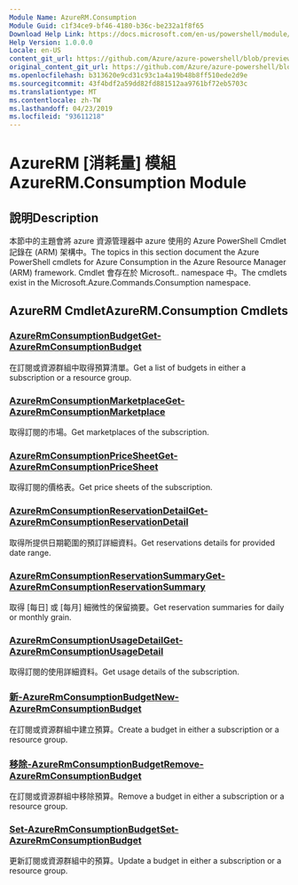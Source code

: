 ```yaml
---
Module Name: AzureRM.Consumption
Module Guid: c1f34ce9-bf46-4180-b36c-be232a1f8f65
Download Help Link: https://docs.microsoft.com/en-us/powershell/module/azurerm.consumption
Help Version: 1.0.0.0
Locale: en-US
content_git_url: https://github.com/Azure/azure-powershell/blob/preview/src/ResourceManager/Consumption/Commands.Consumption/help/AzureRM.Consumption.md
original_content_git_url: https://github.com/Azure/azure-powershell/blob/preview/src/ResourceManager/Consumption/Commands.Consumption/help/AzureRM.Consumption.md
ms.openlocfilehash: b313620e9cd31c93c1a4a19b48b8ff510ede2d9e
ms.sourcegitcommit: 43f4bdf2a59dd82fd881512aa9761bf72eb5703c
ms.translationtype: MT
ms.contentlocale: zh-TW
ms.lasthandoff: 04/23/2019
ms.locfileid: "93611218"
---
```

# <span data-ttu-id="9f0ea-101">AzureRM [消耗量] 模組</span><span class="sxs-lookup"><span data-stu-id="9f0ea-101">AzureRM.Consumption Module</span></span>
## <span data-ttu-id="9f0ea-102">說明</span><span class="sxs-lookup"><span data-stu-id="9f0ea-102">Description</span></span>
<span data-ttu-id="9f0ea-103">本節中的主題會將 azure 資源管理器中 azure 使用的 Azure PowerShell Cmdlet 記錄在 (ARM) 架構中。</span><span class="sxs-lookup"><span data-stu-id="9f0ea-103">The topics in this section document the Azure PowerShell cmdlets for Azure Consumption in the Azure Resource Manager (ARM) framework.</span></span> <span data-ttu-id="9f0ea-104">Cmdlet 會存在於 Microsoft.. namespace 中。</span><span class="sxs-lookup"><span data-stu-id="9f0ea-104">The cmdlets exist in the Microsoft.Azure.Commands.Consumption namespace.</span></span>

## <span data-ttu-id="9f0ea-105">AzureRM Cmdlet</span><span class="sxs-lookup"><span data-stu-id="9f0ea-105">AzureRM.Consumption Cmdlets</span></span>
### [<span data-ttu-id="9f0ea-106">AzureRmConsumptionBudget</span><span class="sxs-lookup"><span data-stu-id="9f0ea-106">Get-AzureRmConsumptionBudget</span></span>](Get-AzureRmConsumptionBudget.md)
<span data-ttu-id="9f0ea-107">在訂閱或資源群組中取得預算清單。</span><span class="sxs-lookup"><span data-stu-id="9f0ea-107">Get a list of budgets in either a subscription or a resource group.</span></span>

### [<span data-ttu-id="9f0ea-108">AzureRmConsumptionMarketplace</span><span class="sxs-lookup"><span data-stu-id="9f0ea-108">Get-AzureRmConsumptionMarketplace</span></span>](Get-AzureRmConsumptionMarketplace.md)
<span data-ttu-id="9f0ea-109">取得訂閱的市場。</span><span class="sxs-lookup"><span data-stu-id="9f0ea-109">Get marketplaces of the subscription.</span></span>

### [<span data-ttu-id="9f0ea-110">AzureRmConsumptionPriceSheet</span><span class="sxs-lookup"><span data-stu-id="9f0ea-110">Get-AzureRmConsumptionPriceSheet</span></span>](Get-AzureRmConsumptionPriceSheet.md)
<span data-ttu-id="9f0ea-111">取得訂閱的價格表。</span><span class="sxs-lookup"><span data-stu-id="9f0ea-111">Get price sheets of the subscription.</span></span>

### [<span data-ttu-id="9f0ea-112">AzureRmConsumptionReservationDetail</span><span class="sxs-lookup"><span data-stu-id="9f0ea-112">Get-AzureRmConsumptionReservationDetail</span></span>](Get-AzureRmConsumptionReservationDetail.md)
<span data-ttu-id="9f0ea-113">取得所提供日期範圍的預訂詳細資料。</span><span class="sxs-lookup"><span data-stu-id="9f0ea-113">Get reservations details for provided date range.</span></span>

### [<span data-ttu-id="9f0ea-114">AzureRmConsumptionReservationSummary</span><span class="sxs-lookup"><span data-stu-id="9f0ea-114">Get-AzureRmConsumptionReservationSummary</span></span>](Get-AzureRmConsumptionReservationSummary.md)
<span data-ttu-id="9f0ea-115">取得 [每日] 或 [每月] 細微性的保留摘要。</span><span class="sxs-lookup"><span data-stu-id="9f0ea-115">Get reservation summaries for daily or monthly grain.</span></span>

### [<span data-ttu-id="9f0ea-116">AzureRmConsumptionUsageDetail</span><span class="sxs-lookup"><span data-stu-id="9f0ea-116">Get-AzureRmConsumptionUsageDetail</span></span>](Get-AzureRmConsumptionUsageDetail.md)
<span data-ttu-id="9f0ea-117">取得訂閱的使用詳細資料。</span><span class="sxs-lookup"><span data-stu-id="9f0ea-117">Get usage details of the subscription.</span></span>

### [<span data-ttu-id="9f0ea-118">新-AzureRmConsumptionBudget</span><span class="sxs-lookup"><span data-stu-id="9f0ea-118">New-AzureRmConsumptionBudget</span></span>](New-AzureRmConsumptionBudget.md)
<span data-ttu-id="9f0ea-119">在訂閱或資源群組中建立預算。</span><span class="sxs-lookup"><span data-stu-id="9f0ea-119">Create a budget in either a subscription or a resource group.</span></span>

### [<span data-ttu-id="9f0ea-120">移除-AzureRmConsumptionBudget</span><span class="sxs-lookup"><span data-stu-id="9f0ea-120">Remove-AzureRmConsumptionBudget</span></span>](Remove-AzureRmConsumptionBudget.md)
<span data-ttu-id="9f0ea-121">在訂閱或資源群組中移除預算。</span><span class="sxs-lookup"><span data-stu-id="9f0ea-121">Remove a budget in either a subscription or a resource group.</span></span>

### [<span data-ttu-id="9f0ea-122">Set-AzureRmConsumptionBudget</span><span class="sxs-lookup"><span data-stu-id="9f0ea-122">Set-AzureRmConsumptionBudget</span></span>](Set-AzureRmConsumptionBudget.md)
<span data-ttu-id="9f0ea-123">更新訂閱或資源群組中的預算。</span><span class="sxs-lookup"><span data-stu-id="9f0ea-123">Update a budget in either a subscription or a resource group.</span></span>


